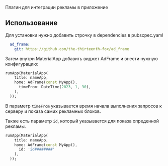 Плагин для интеграции рекламы в приложение

## Использование

Для установки нужно добавить строчку в dependencies в pubscpec.yaml

```yml
  ad_frame:
    git: https://github.com/the-thirteenth-fox/ad_frame
```

Затем внутри MaterialApp добавить виджет AdFrame и внести нужную конфигурацию:

```dart
runApp(MaterialApp(
    title: nameApp,
    home: AdFrame(const MyApp(),
      timeFrom: DateTime(2023, 1, 30),
    ),
  ));
```

В параметр `timeFrom` указывается время начала выполнения запросов к серверу и показа самих рекламных блоков.   

Также есть параметр `id`, который указывается для показа опреденной рекламы.


```dart
runApp(MaterialApp(
    title: nameApp,
    home: AdFrame(const MyApp(),
      id: 'id########'
    ),
  ));
```
